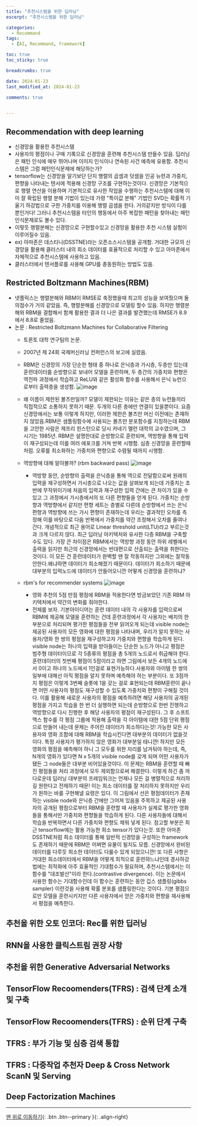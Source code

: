 ```yaml
---
title: "추천시스템을 위한 딥러닝"
escerpt: "추천시스템을 위한 딥러닝"

categories:
  - Recommand
tags:
  - [AI, Recommand, framework]

toc: true
toc_sticky: true

breadcrumbs: true

date: 2024-01-23
last_modified_at: 2024-01-23

comments: true
  

---
```


## Recommendation with deep learning
- 신경망을 활용한 추천시스템
- 사용자의 평점이나 구매 기록으로 신경망을 훈련해 추천시스템 만들수 있음. 딥러닝은 패턴 인식에 매우 뛰어나며 이미지 인식이나 연속된 사건 예측에 유용함. 추천시스템은 그럼 패턴인식문제에 해당하는가?
- tensorflow는 신경망을 알기보단 단지 행렬의 곱셈과 덧셈을 인공 뉴련과 가중치, 편향을 나타내는 텐서에 적용해 신경망 구조를 구현하는것이다. 신경망은 기본적으로 행렬 연산을 이용하며 기본적으로 유사한 작업을 수행하는 추천시스템에 대해 이미 잘 확립된 행렬 분해 기법이 있는데 가령 "특이값 분해" 기법인 SVD는 확률적 기울기 하강법으로 구한 가중치를 이용해 행렬 곱셈을 한다. 거의같지만 방식이 다를뿐인거다! 그러니 추천시스템을 타인의 행동에서 아주 복잡한 패턴을 찾아내는 패턴인식문제로도 볼수 있다. 
- 이렇듯 행렬분해는 신경망으로 구현할수있고 신경망을 활용한 추천 시스템 실험이 이루어질수 있음.
- ex) 아마존은 데스티니(DSSTNE)라는 오픈소스시스템을 공개함. 거대한 규모의 신경망을 활용해 클러스터 내의 희소 데이터를 효율적으로 처리할 수 있고 아마존에서 자체적으로 추천시스템에 사용하고 있음.
- 클러스터에서 텐서플로를 사용해 GPU를 총동원하는 방법도 있음.


## Restricted Boltzmann Machines(RBM)
- 넷플릭스는 행렬분해와 RBM이 RMSE로 축정했을때 최고의 성능을 보여줬으며 둘의점수가 거의 같았음. 즉, 행렬분해를 신경망으로 모델링 할수 있음. 하지만 행렬분해와 RBM을 결합해서 함께 활용한 결과 더 나은 결과를 발견했는데 RMSE가 8.9에서 8.8로 줄었음.
- 논문 : Restricted Boltzmann Machines for Collaborative Filtering
  - 토론토 대학 연구팀의 논문.
  - 2007년 제 24회 국제머신러닝 컨퍼런스의 보고에 실렸음.
  - RBM은 신경망의 가장 단순한 형태 중 하나로 은닉층과 가시층, 두층만 있는데 훈련데이터를 순방향으로 보내어 모델을 훈련하며, 두 층간의 가중치와 편향은 역전파 과정에서 학습하고 ReLU와 같은 활성화 함수를 사용해서 은닉 뉴런으로부터 출력층을 생성함.
  ![image](https://github.com/OC-JSPark/oc-jspark.github.io/assets/46878973/148cde3e-28ef-43dc-b0c7-640825c7d063)

  - 왜 이름이 제한된 볼츠만일까? 모델이 제한되는 이유는 같은 층의 뉴런들끼리 직접적으로 소통하지 못하기 때문. 두개의 다른 층에만 연결이 있을뿐이다. 요즘 신경망에서는 보통 이렇게 하지만, 이러한 제한은 볼츠만 머신 이전에는 존재하지 않았음.RBM은 샘플링함수에 사용되는 볼츠만 분포함수를 지칭하는데 RBM을 고안한 사람은 제프리 힌스턴으로 당시 카네기 멜런 대학의 교수였으며, 그 시기는 1985년. RBM은 설명한대로 순방향으로 훈련되며, 역방향을 통해 입력이 재구성되는데 이를 여러 에포크를 거쳐 반복 시행함. 심층 신경망을 훈련할때처럼. 오류를 최소화하는 가중치와 편향으로 수렴될 때까지 시행함.
  - 역방향에 대해 알아볼까? (rbm backward pass)
  ![image](https://github.com/OC-JSPark/oc-jspark.github.io/assets/46878973/2df8b510-0ee5-4e71-af9c-a391668b0a41)

    - 역방향 동안, 순방향의 출력을 은닉층을 통해 역으로 전달함으로써 원래의 입력을 재구성하면서 가시층으로 나오는 값을 살펴보게 되는데 가중치는 초반에 무작위이기에 처음의 입력과 재구성한 입력 간에는 큰 차이가 있을 수 있고 그 과정에서 가시층에서의 또 다른 편향들을 얻게 된다.  가중치는 순방향과 역방향에서 같지만 편향 세트는 층별로 다른데 순방향에서 쓰는 은닉 편향과 역방향에 쓰는 가시 편향이 존재하는데 우리는 결과적인 오차를 측정해 이를 바탕으로 다음 반복에서 가중치를 약간 조정해서 오차를 줄여나간다. 개념적으로 최근 용어로 Linear threshold unit(LTU)라고 부르는것과 크게 다르지 않다. 최근 딥러닝 아키텍처와 유사한 다층 RBM을 구축할수도 있다. 가장 큰 차이점은 RBM에서는 역방향 과정 동안 하위 레벨에서 출력을 읽지만 최근의 신경망에서는 반대편으로 산출되는 출력을 취한다는것이다. 이 모든 건 훈련데이터가 완벽할 땐 잘 작동하지만 그외에는 잘작동안한다.왜냐하면 데이터가 희소해졌기 때문이다. 데이터가 희소하기 때문에 대부분의 입력노드에 데이터가 안들어오니깐 어떻게 신경망을 훈련하냐?

  - rbm's for recommender systems
  ![image](https://github.com/OC-JSPark/oc-jspark.github.io/assets/46878973/5a75d7aa-e79a-4264-9127-61355cb05240)

    - 영화 추천의 5점 만점 평점에 RBM을 적용한다면 방금보았던 기존 RBM 아키텍처에서 약간의 변화를 줘야한다.
    - 전체를 보자. 기본아이디어는 훈련 데이터 내의 각 사용자를 입력으로써 RBM에 제공해 모델을 훈련하는 건데 훈련과정에서 각 사용자는 배치의 한 부분으로 처리되며 평가한 평점들을 전부 읽어오게 되는데 visible node는 제공된 사용자의 모든 영화에 대한 평점을 나타내며, 우리가 알지 못하는 사용자/영화 한 쌍의 평점을 재구성하고자 가중치와 편향을 학습하게 된다. visible node는 하나의 입력을 받아들이는 단순한 노드가 아니고 평점은 범주형 데이터이므로 각 5종류의 평점을 총 5개의 노드로서 취급해야 한다. 훈련데이터의 첫번째 평점이 5점이라고 하면 그림에서 보든 4개의 노드에서 0이고 하나의 노드에서 1인걸로 표현가능하다.사용자와 아이템 한 쌍의 일부에 대해선 아직 평점을 알지 못하며 예측해야 하는 부분이다. 또 3점까지 평점은 이렇게 3번째 슬롯에 1을 갖는 걸로 표현되는데 RBM훈련이 끝나면 어떤 사용자의 평점도 재구성할 수 있도록 가중치와 편향이 구해질 것이다. 이를 활용해 새로운 사용자의 평점을 예측하려면 해당 사용자의 공개된 평점을 가지고 학습을 한 번 더 실행하면 되는데 순방향으로 한번 진행하고 역방향으로 다시 진행한 후 해당 사용자의 평점이 재구성된다. 그 후 소프트맥스 함수를 각 평점 그룹에 적용해 출력을 각 아이템에 대한 5점 단위 평점으로 만들어 내는데 문제는 주어진 데이터가 희소하다는것! 가능한 모든 사용자와 영화 조합에 대해 RBM을 학습시킨다면 대부분의 데이터가 없을것이다. 특정 사용자가 평가하지 않은 영화가 대부분일 테니깐! 하지만 모든 영화의 평점을 예측해야 하니 그 모두를 위한 자리를 남겨둬야 하는데, 즉, N개의 영화가 있다면 N x 5개의 visible node를 갖게 되며 어떤 사용자가 됐든 그 node들은 대부분 비어있을것이다.  이 문제는 RBM을 훈련할 때 빠진 평점들을 처리 과정에서 모두 제외함으로써 해결한다. 이렇게 하긴 좀 까다로운데 딥러닝 대부분의 프레임워크는 언제나 모든 걸 병렬적으로 처리하길 원한다고 전제하기 때문! 이는 희소 데이터를 잘 처리하지 못하지만 우리가 원하는 바를 구현해낼 요령은 있다. 이  그림에서 선은 평점데이터가 존재하는 visible node와 은닉층 간에만 그어져 있음을 주목하고 제공된 사용자의 공개된 평점으로부터 RBM을 훈련할 때 사용자가 실제로 평가한 영화들을 통해서만 가중치와 편향들을 학습하게 된다. 다른 사용자들에 대해서 학습을 반복하면서 다른 가중치와 편향도 채워 넣게 된다. 참고할 부분은 최근 tensorflow에는 활용 가능한 희소 tensor가 있다는것. 또한 아마존 DSSTNE처럼 희소 데이터를 통해 일반적 신경망을 구성하는 framework도 존재하기 때문에 RBM은 어쩌면 유물이 될지도 모름. 신경망에서 완비된 데이터를 다루듯 희소한 데이터도 다룰수 있게 되었으니깐! 또 다른 사항은 거대한 희소데이터에서 RBM을 어떻게 최적으로 훈련햐느냐인데 경사하강법에는 최적화에 아주 효율적인 기대함수가 필요하며, 추천시스템에서는 이 함수를 "대조발산"이라 한다.(contrastive divergence). 이는 논문에서 사용한 함수는 기대함수인데 이 함수는 훈련하는 동안 깁스 샘플링(gibbs sampler) 이란것을 사용해 확률 분포를 샘플링한다는 것이다. 기본 평점으로만 모델을 훈련시키지만 다른 사용자에서 얻은 가중치와 편향을 재사용해서 평점을 예측한다.


## 추천을 위한 오토 인코더: Rec를 위한 딥러닝

## RNN을 사용한 클릭스트림 권장 사항

## 추천을 위한 Generative Adversarial Networks

## TensorFlow Recoomenders(TFRS) : 검색 단계 소개 및 구축

## TensorFlow Recoomenders(TFRS) : 순위 단계 구축

## TFRS : 부가 기능 및 심층 검색 통합

## TFRS : 다중작업 추천자 Deep & Cross Network ScanN 및 Serving

## Deep Factorization Machines


---


[맨 위로 이동하기](#){: .btn .btn--primary }{: .align-right}